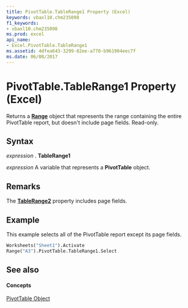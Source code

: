 ```yaml
---
title: PivotTable.TableRange1 Property (Excel)
keywords: vbaxl10.chm235098
f1_keywords:
- vbaxl10.chm235098
ms.prod: excel
api_name:
- Excel.PivotTable.TableRange1
ms.assetid: 4dfea643-3299-82ee-a770-b961904eec7f
ms.date: 06/08/2017
---
```



# PivotTable.TableRange1 Property (Excel)

Returns a **[Range](range-object-excel.md)** object that represents the range containing the entire PivotTable report, but doesn't include page fields. Read-only.


## Syntax

 _expression_ . **TableRange1**

 _expression_ A variable that represents a **PivotTable** object.


## Remarks

The **[TableRange2](pivottable-tablerange2-property-excel.md)** property includes page fields.


## Example

This example selects all of the PivotTable report except its page fields.


```vb
Worksheets("Sheet1").Activate 
Range("A3").PivotTable.TableRange1.Select
```


## See also


#### Concepts


[PivotTable Object](pivottable-object-excel.md)

